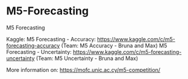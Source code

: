 # M5-Forecasting
M5 Forecasting

Kaggle: 
        M5 Forecasting - Accuracy: https://www.kaggle.com/c/m5-forecasting-accuracy  (Team: M5 Accuracy - Bruna and Max)
        M5 Forecasting - Uncertainty: https://www.kaggle.com/c/m5-forecasting-uncertainty  (Team: M5 Uncertainty - Bruna and Max)
        
More information on: https://mofc.unic.ac.cy/m5-competition/

